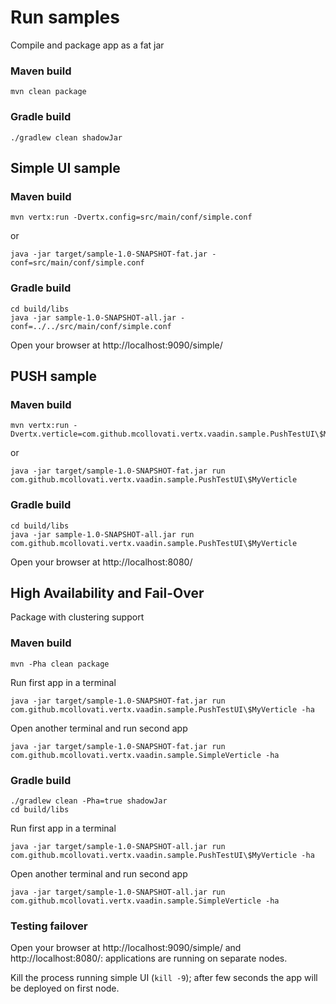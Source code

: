 # Run samples

Compile and package app as a fat jar

### Maven build

```
mvn clean package
```

### Gradle build

```
./gradlew clean shadowJar
```

## Simple UI sample

### Maven build

```
mvn vertx:run -Dvertx.config=src/main/conf/simple.conf
```
or
```
java -jar target/sample-1.0-SNAPSHOT-fat.jar -conf=src/main/conf/simple.conf
```


### Gradle build

```
cd build/libs
java -jar sample-1.0-SNAPSHOT-all.jar -conf=../../src/main/conf/simple.conf
```


Open your browser at http://localhost:9090/simple/


## PUSH sample

### Maven build

```
mvn vertx:run -Dvertx.verticle=com.github.mcollovati.vertx.vaadin.sample.PushTestUI\$MyVerticle
```

or

```
java -jar target/sample-1.0-SNAPSHOT-fat.jar run com.github.mcollovati.vertx.vaadin.sample.PushTestUI\$MyVerticle
```

### Gradle build

```
cd build/libs
java -jar sample-1.0-SNAPSHOT-all.jar run com.github.mcollovati.vertx.vaadin.sample.PushTestUI\$MyVerticle
```


Open your browser at http://localhost:8080/

## High Availability and Fail-Over

Package with clustering support

### Maven build

```
mvn -Pha clean package
```

Run first app in a terminal

```
java -jar target/sample-1.0-SNAPSHOT-fat.jar run com.github.mcollovati.vertx.vaadin.sample.PushTestUI\$MyVerticle -ha
```

Open another terminal and run second app


```
java -jar target/sample-1.0-SNAPSHOT-fat.jar run com.github.mcollovati.vertx.vaadin.sample.SimpleVerticle -ha
```


### Gradle build

```
./gradlew clean -Pha=true shadowJar
cd build/libs
```

Run first app in a terminal

```
java -jar target/sample-1.0-SNAPSHOT-all.jar run com.github.mcollovati.vertx.vaadin.sample.PushTestUI\$MyVerticle -ha
```

Open another terminal and run second app

```
java -jar target/sample-1.0-SNAPSHOT-all.jar run com.github.mcollovati.vertx.vaadin.sample.SimpleVerticle -ha
```

### Testing failover

Open your browser at http://localhost:9090/simple/ and http://localhost:8080/: applications are running on separate nodes.

Kill the process running simple UI (`kill -9`); after few seconds the app will be deployed on first node.


